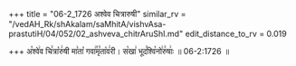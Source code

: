 +++
title = "06-2_1726 अश्वेव चित्रारुषी"
similar_rv = "/vedAH_Rk/shAkalam/saMhitA/vishvAsa-prastutiH/04/052/02_ashveva_chitrAruShI.md"
edit_distance_to_rv = 0.019

+++
अ꣡श्वे꣢व चि꣣त्रा꣡रु꣢षी मा꣣ता꣡ गवा꣢꣯मृ꣣ता꣡व꣢री। स꣡खा꣢ भूद꣣श्वि꣡नो꣢रु꣣षाः꣢ ॥ 06-2:1726 ॥

<div class="js_include " url="/vedAH_Rk/shAkalam/saMhitA/vishvAsa-prastutiH/04/052/02_ashveva_chitrAruShI.md"  newLevelForH1="2" title="विश्वास-शाकल-प्रस्तुतिः"  > </div>